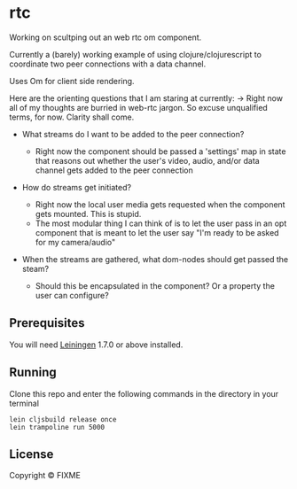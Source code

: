 # rtc

Working on scultping out an web rtc om component.

Currently a (barely) working example of using clojure/clojurescript to coordinate two peer connections with a data channel.

Uses Om for client side rendering.


Here are the orienting questions that I am staring at currently:
-> Right now all of my thoughts are burried in web-rtc jargon. So excuse unqualified terms, for now. Clarity shall come.

* What streams do I want to be added to the peer connection?
  - Right now the component should be passed a 'settings' map in state that reasons out whether the user's video, audio, and/or data channel gets added to the peer connection

* How do streams get initiated?
  - Right now the local user media gets requested when the component gets mounted. This is stupid.
  - The most modular thing I can think of is to let the user pass in an opt component that is meant to let the user say "I'm ready to be asked for my camera/audio"

* When the streams are gathered, what dom-nodes should get passed the steam?
  - Should this be encapsulated in the component? Or a property the user can configure?

## Prerequisites

You will need [Leiningen][1] 1.7.0 or above installed.

[1]: https://github.com/technomancy/leiningen

## Running

Clone this repo and enter the following commands in the directory in your terminal    

    lein cljsbuild release once     
    lein trampoline run 5000 

## License

Copyright ©  FIXME
